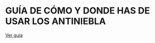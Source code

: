 GUÍA DE CÓMO Y DONDE HAS DE USAR LOS ANTINIEBLA
===============================================

<p><a href="https://muneebgulzar.github.io/luces-antiniebla/" target="_blank">Ver guía</a></p>
